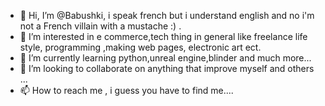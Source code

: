 - 👋 Hi, I’m @Babushki, i speak french but i understand english and no i'm not a French villain with a mustache :) .
- 👀 I’m interested in e commerce,tech thing in general like freelance life style, programming ,making web pages, electronic art ect.
- 🌱 I’m currently learning python,unreal engine,blinder and much more...
- 💞️ I’m looking to collaborate on anything that improve myself and others ...
- 📫 How to reach me , i guess you have to find me....

<!---
Babushki/Babushki is a ✨ special ✨ repository because its `README.md` (this file) appears on your GitHub profile.
You can click the Preview link to take a look at your changes.
--->
